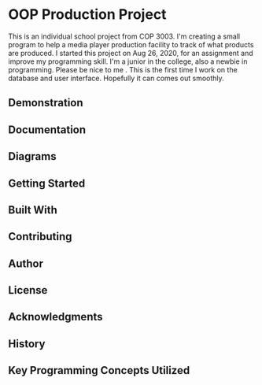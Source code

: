 # OOP Production Project
This is an individual school project from COP 3003. I'm creating a small program to help a media player production facility to track of what products are produced.
I started this project on Aug 26, 2020, for an assignment and improve my programming skill. 
I'm a junior in the college, also a newbie in programming. Please be nice to me <whispering>.
This is the first time I work on the database and user interface. Hopefully it can comes out smoothly. 
## Demonstration


## Documentation


## Diagrams


## Getting Started


## Built With


## Contributing


## Author


## License


## Acknowledgments


## History


## Key Programming Concepts Utilized

